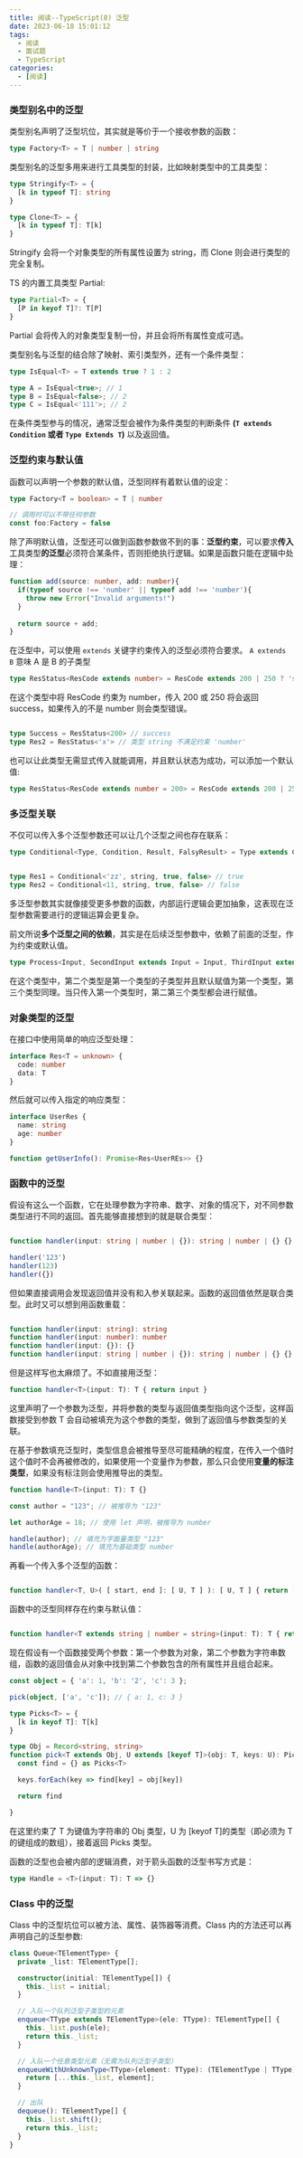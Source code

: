 ```yaml
---
title: 阅读--TypeScript(8) 泛型
date: 2023-06-18 15:01:12
tags:
  - 阅读
  - 面试题
  - TypeScript
categories:
  - [阅读]
---
```


### 类型别名中的泛型

类型别名声明了泛型坑位，其实就是等价于一个接收参数的函数：
```ts
type Factory<T> = T | number | string
```

类型别名的泛型多用来进行工具类型的封装，比如映射类型中的工具类型：
```ts
type Stringify<T> = {
  [k in typeof T]: string
}

type Clone<T> = {
  [k in typeof T]: T[k]
}
```
Stringify 会将一个对象类型的所有属性设置为 string，而 Clone 则会进行类型的完全复制。

TS 的内置工具类型 Partial:
```ts
type Partial<T> = {
  [P in keyof T]?: T[P]
}
```
Partial 会将传入的对象类型复制一份，并且会将所有属性变成可选。

类型别名与泛型的结合除了映射、索引类型外，还有一个条件类型：
```ts
type IsEqual<T> = T extends true ? 1 : 2

type A = IsEqual<true>; // 1
type B = IsEqual<false>; // 2
type C = IsEqual<'111'>; // 2
```

在条件类型参与的情况，通常泛型会被作为条件类型的判断条件 **(`T extends Condition` 或者 `Type Extends T`)** 以及返回值。


### 泛型约束与默认值
函数可以声明一个参数的默认值，泛型同样有着默认值的设定：
```ts
type Factory<T = boolean> = T | number

// 调用时可以不带任何参数
const foo:Factory = false
```

除了声明默认值，泛型还可以做到函数参数做不到的事：**泛型约束**，可以要求**传入**工具类型**的泛型**必须符合某条件，否则拒绝执行逻辑。如果是函数只能在逻辑中处理：
```ts
function add(source: number, add: number){
  if(typeof source !== 'number' || typeof add !== 'number'){
    throw new Error("Invalid arguments!")
  }
  
  return source + add;
}
```

在泛型中，可以使用 `extends` 关键字约束传入的泛型必须符合要求。 `A extends B` 意味 A 是 B 的子类型

```ts
type ResStatus<ResCode extends number> = ResCode extends 200 | 250 ? 'success' : 'failure'
```
在这个类型中将 ResCode 约束为 number，传入 200 或 250 将会返回 success，如果传入的不是 number 则会类型错误。
```ts

type Success = ResStatus<200> // success
type Res2 = ResStatus<'x'> // 类型 string 不满足约束 'number'

```
也可以让此类型无需显式传入就能调用，并且默认状态为成功，可以添加一个默认值:
```ts
type ResStatus<ResCode extends number = 200> = ResCode extends 200 | 250 ? 'success' : 'failure'
```

### 多泛型关联
不仅可以传入多个泛型参数还可以让几个泛型之间也存在联系：
```ts
type Conditional<Type, Condition, Result, FalsyResult> = Type extends Condition ? Result : FalsyResult


type Res1 = Conditional<'zz', string, true, false> // true
type Res2 = Conditional<11, string, true, false> // false

```
多泛型参数其实就像接受更多参数的函数，内部运行逻辑会更加抽象，这表现在泛型参数需要进行的逻辑运算会更复杂。

前文所说**多个泛型之间的依赖**，其实是在后续泛型参数中，依赖了前面的泛型，作为约束或默认值。
```ts
type Process<Input, SecondInput extends Input = Input, ThirdInput extends SecondInput = SecondInput> = number
```

在这个类型中，第二个类型是第一个类型的子类型并且默认赋值为第一个类型，第三个类型同理。当只传入第一个类型时，第二第三个类型都会进行赋值。

### 对象类型的泛型
在接口中使用简单的响应泛型处理：
```ts
interface Res<T = unknown> {
  code: number
  data: T
}
```
然后就可以传入指定的响应类型：
```ts
interface UserRes {
  name: string
  age: number
}

function getUserInfo(): Promise<Res<UserREs>> {}
```


### 函数中的泛型
假设有这么一个函数，它在处理参数为字符串、数字、对象的情况下，对不同参数类型进行不同的返回。首先能够直接想到的就是联合类型：
```ts

function handler(input: string | number | {}): string | number | {} {}

handler('123')
handler(123)
handler({})
```

但如果直接调用会发现返回值并没有和入参关联起来。函数的返回值依然是联合类型。此时又可以想到用函数重载：
```ts

function handler(input: string): string
function handler(input: number): number
function handler(input: {}): {}
function handler(input: string | number | {}): string | number | {} {}

```

但是这样写也太麻烦了。不如直接用泛型：
```ts
function handler<T>(input: T): T { return input }
```
这里声明了一个参数为泛型，并将参数的类型与返回值类型指向这个泛型，这样函数接受到参数 T 会自动被填充为这个参数的类型，做到了返回值与参数类型的关联。

在基于参数填充泛型时，类型信息会被推导至尽可能精确的程度，在传入一个值时这个值时不会再被修改的，如果使用一个变量作为参数，那么只会使用**变量的标注类型**，如果没有标注则会使用推导出的类型。

```ts
function handle<T>(input: T): T {}

const author = "123"; // 被推导为 "123"

let authorAge = 18; // 使用 let 声明，被推导为 number

handle(author); // 填充为字面量类型 "123"
handle(authorAge); // 填充为基础类型 number
```

再看一个传入多个泛型的函数：
```ts

function handler<T, U>( [ start, end ]: [ U, T ] ): [ U, T ] { return [ end, start ] }

```

函数中的泛型同样存在约束与默认值：
```ts

function handler<T extends string | number = string>(input: T): T { return input }

```

现在假设有一个函数接受两个参数：第一个参数为对象，第二个参数为字符串数组，函数的返回值会从对象中找到第二个参数包含的所有属性并且组合起来。

```ts
const object = { 'a': 1, 'b': '2', 'c': 3 };

pick(object, ['a', 'c']); // { a: 1, c: 3 }

type Picks<T> = {
  [k in keyof T]: T[k]
}

type Obj = Record<string, string>
function pick<T extends Obj, U extends [keyof T]>(obj: T, keys: U): Picks<T> {
  const find = {} as Picks<T>

  keys.forEach(key => find[key] = obj[key])

  return find

}
```

在这里约束了 T 为键值为字符串的 Obj 类型，U 为 [keyof T]的类型（即必须为 T 的键组成的数组），接着返回 Picks 类型。

函数的泛型也会被内部的逻辑消费，对于箭头函数的泛型书写方式是：
```ts
type Handle = <T>(input: T): T => {}
```


### Class 中的泛型
Class 中的泛型坑位可以被方法、属性、装饰器等消费。Class 内的方法还可以再声明自己的泛型参数:
```ts
class Queue<TElementType> {
  private _list: TElementType[];

  constructor(initial: TElementType[]) {
    this._list = initial;
  }

  // 入队一个队列泛型子类型的元素
  enqueue<TType extends TElementType>(ele: TType): TElementType[] {
    this._list.push(ele);
    return this._list;
  }

  // 入队一个任意类型元素（无需为队列泛型子类型）
  enqueueWithUnknownType<TType>(element: TType): (TElementType | TType)[] {
    return [...this._list, element];
  }

  // 出队
  dequeue(): TElementType[] {
    this._list.shift();
    return this._list;
  }
}
```